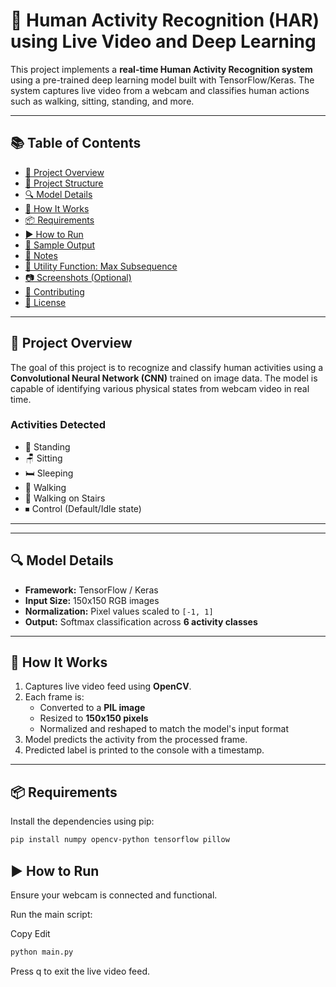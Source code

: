 # 🧍 Human Activity Recognition (HAR) using Live Video and Deep Learning

This project implements a **real-time Human Activity Recognition system** using a pre-trained deep learning model built with TensorFlow/Keras. The system captures live video from a webcam and classifies human actions such as walking, sitting, standing, and more.

---

## 📚 Table of Contents

- [🧠 Project Overview](#-project-overview)
- [📁 Project Structure](#-project-structure)
- [🔍 Model Details](#-model-details)
- [🚀 How It Works](#-how-it-works)
- [📦 Requirements](#-requirements)
- [▶️ How to Run](#️-how-to-run) 
- [🧪 Sample Output](#-sample-output)
- [📌 Notes](#-notes)
- [🧰 Utility Function: Max Subsequence](#-utility-function-max-subsequence)
- [📷 Screenshots (Optional)](#-screenshots-optional)
- [🤝 Contributing](#-contributing)
- [📄 License](#-license)

---

## 🧠 Project Overview

The goal of this project is to recognize and classify human activities using a **Convolutional Neural Network (CNN)** trained on image data. The model is capable of identifying various physical states from webcam video in real time.

### Activities Detected

- 🧍 Standing  
- 🪑 Sitting  
- 🛏️ Sleeping  
- 🚶 Walking  
- 🧗 Walking on Stairs  
- ⏹ Control (Default/Idle state)

---

---

## 🔍 Model Details

- **Framework:** TensorFlow / Keras  
- **Input Size:** 150x150 RGB images  
- **Normalization:** Pixel values scaled to `[-1, 1]`  
- **Output:** Softmax classification across **6 activity classes**

---

## 🚀 How It Works

1. Captures live video feed using **OpenCV**.
2. Each frame is:
   - Converted to a **PIL image**
   - Resized to **150x150 pixels**
   - Normalized and reshaped to match the model's input format
3. Model predicts the activity from the processed frame.
4. Predicted label is printed to the console with a timestamp.

---

## 📦 Requirements

Install the dependencies using pip:

```bash
pip install numpy opencv-python tensorflow pillow
```


## ▶️ How to Run

Ensure your webcam is connected and functional.

Run the main script:

Copy
Edit


```bash
python main.py
```
Press q to exit the live video feed.


